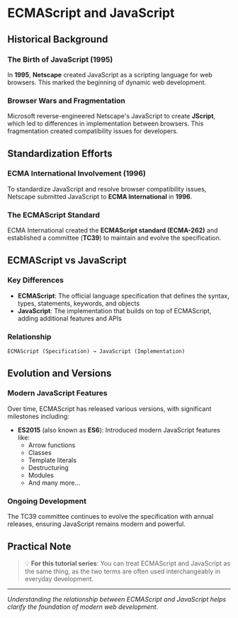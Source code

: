 # ECMAScript and JavaScript

## Historical Background

### The Birth of JavaScript (1995)
In **1995**, **Netscape** created JavaScript as a scripting language for web browsers. This marked the beginning of dynamic web development.

### Browser Wars and Fragmentation
Microsoft reverse-engineered Netscape's JavaScript to create **JScript**, which led to differences in implementation between browsers. This fragmentation created compatibility issues for developers.

## Standardization Efforts

### ECMA International Involvement (1996)
To standardize JavaScript and resolve browser compatibility issues, Netscape submitted JavaScript to **ECMA International** in **1996**.

### The ECMAScript Standard
ECMA International created the **ECMAScript standard (ECMA-262)** and established a committee (**TC39**) to maintain and evolve the specification.

## ECMAScript vs JavaScript

### Key Differences
- **ECMAScript**: The official language specification that defines the syntax, types, statements, keywords, and objects
- **JavaScript**: The implementation that builds on top of ECMAScript, adding additional features and APIs

### Relationship
```
ECMAScript (Specification) → JavaScript (Implementation)
```

## Evolution and Versions

### Modern JavaScript Features
Over time, ECMAScript has released various versions, with significant milestones including:

- **ES2015** (also known as **ES6**): Introduced modern JavaScript features like:
  - Arrow functions
  - Classes
  - Template literals
  - Destructuring
  - Modules
  - And many more...

### Ongoing Development
The TC39 committee continues to evolve the specification with annual releases, ensuring JavaScript remains modern and powerful.

## Practical Note

> 💡 **For this tutorial series**: You can treat ECMAScript and JavaScript as the same thing, as the two terms are often used interchangeably in everyday development.

---

*Understanding the relationship between ECMAScript and JavaScript helps clarify the foundation of modern web development.*
